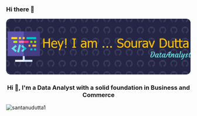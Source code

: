 ### Hi there 👋

![MasterHead](https://github.com/Souravdutta97/Souravdutta97/blob/main/sourav%20github.png)


<h3 align="center">Hi 👋, I'm a Data Analyst with a solid foundation in Business and Commerce</h3>

<p align="left"> <img src="https://komarev.com/ghpvc/?username=santanudutta1&label=Profile%20views&color=0e75b6&style=flat" alt="santanudutta1" /> </p>



